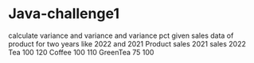 # Java-challenge1
calculate variance and variance and variance pct given sales data of product for two years like 2022 and 2021
Product  sales 2021 sales 2022
Tea      100          120
Coffee   100          110
GreenTea 75           100
